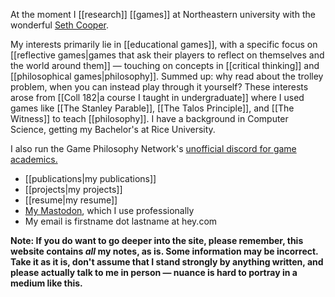 At the moment I [[research]] [[games]] at Northeastern university with the wonderful [Seth Cooper](http://www.khoury.neu.edu/home/scooper/).

My interests primarily lie in [[educational games]], with a specific focus on [[reflective games|games that ask their players to reflect on themselves and the world around them]] — touching on concepts in [[critical thinking]] and [[philosophical games|philosophy]]. Summed up: why read about the trolley problem, when you can instead play through it yourself? These interests arose from [[Coll 182|a course I taught in undergraduate]] where I used games like [[The Stanley Parable]], [[The Talos Principle]], and [[The Witness]] to teach [[philosophy]]. I have a background in Computer Science, getting my Bachelor's at Rice University.

I also run the Game Philosophy Network's [unofficial discord for game academics.](https://discord.gg/QPzvX5NfX9)

 - [[publications|my publications]]
 - [[projects|my projects]]
 - [[resume|my resume]]
 - [My Mastodon](https://hci.social/@kksgandhi), which I use professionally
 - My email is firstname dot lastname at hey.com

**Note: If you do want to go deeper into the site, please remember, this website contains *all* my notes, as is. Some information may be incorrect. Take it as it is, don't assume that I stand strongly by anything written, and please actually talk to me in person — nuance is hard to portray in a medium like this.**
